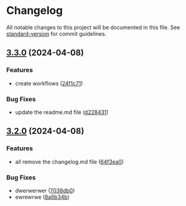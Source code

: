 # Changelog

All notable changes to this project will be documented in this file. See [standard-version](https://github.com/conventional-changelog/standard-version) for commit guidelines.

## [3.3.0](https://github.com/thornbug90/test-release/compare/v3.2.0...v3.3.0) (2024-04-08)


### Features

* create workflows ([24f1c71](https://github.com/thornbug90/test-release/commit/24f1c7127f91f19b0631e1b761b9bbb6d25519a8))


### Bug Fixes

* update the readme.md file ([d228431](https://github.com/thornbug90/test-release/commit/d228431d27e45d16042b01a7eb0c6781972da12c))

## [3.2.0](https://github.com/thornbug90/test-release/compare/v3.1.0...v3.2.0) (2024-04-08)


### Features

* all remove the changelog.md file ([64f3ea0](https://github.com/thornbug90/test-release/commit/64f3ea07873a76dd2b3883f5e072a1620b7aa866))


### Bug Fixes

* dwerwerwer ([7038db0](https://github.com/thornbug90/test-release/commit/7038db021140523b1075135fcaec4c7d42032967))
* ewrewrwe ([8a6b34b](https://github.com/thornbug90/test-release/commit/8a6b34b9f9958b4a6352faa7c4f42ff1fbf489a3))
